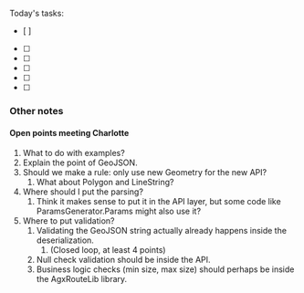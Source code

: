 Today's tasks:
- [ ] 
- [ ] 
- [ ] 
- [ ] 
- [ ] 
- [ ]  

### Other notes





#### Open points meeting Charlotte
1. What to do with examples?
2. Explain the point of GeoJSON.
3. Should we make a rule: only use new Geometry for the new API?
    1. What about Polygon and LineString?
4. Where should I put the parsing?
    1. Think it makes sense to put it in the API layer, but some code like ParamsGenerator.Params might also use it? 
5. Where to put validation?
    1. Validating the GeoJSON string actually already happens inside the deserialization.
        1. (Closed loop, at least 4 points)
    2. Null check validation should be inside the API.
    3. Business logic checks (min size, max size) should perhaps be inside the AgxRouteLib library.
